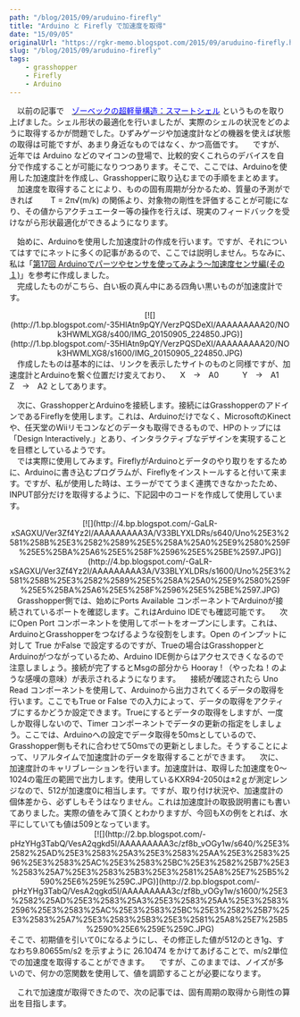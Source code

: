 ```yaml
---
path: "/blog/2015/09/aruduino-firefly"
title: "Arduino と Firefly で加速度を取得"
date: "15/09/05"
originalUrl: "https://rgkr-memo.blogspot.com/2015/09/aruduino-firefly.html"
slug: "/blog/2015/09/aruduino-firefly"
tags:
    - grasshopper
    - Firefly
    - Arduino
---
```

<div dir="ltr">　以前の記事で　<u><span style="color: blue;">ゾーベックの超軽量構造：スマートシェル</span></u> というものを取り上げました。シェル形状の最適化を行いましたが、実際のシェルの状況をどのように取得するかが問題でした。ひずみゲージや加速度計などの機器を使えば状態の取得は可能ですが、あまり身近なものではなく、かつ高価です。  
　ですが、近年では Arduino などのマイコンの登場で、比較的安くこれらのデバイスを自分で作成することが可能になりつつあります。そこで、ここでは、Arduinoを使用した加速度計を作成し、Grasshopperに取り込むまでの手順をまとめます。  
　加速度を取得することにより、ものの固有周期が分かるため、質量の予測ができれば  
　　T = 2π√(m/k)  
の関係より、対象物の剛性を評価することが可能になり、その値からアクチュエーター等の操作を行えば、現実のフィードバックを受けながら形状最適化ができるようになります。  

　始めに、Arduinoを使用した加速度計の作成を行います。ですが、それについてはすでにネットに多くの記事があるので、ここでは説明しません。ちなみに、私は「[第17回 Arduinoでパーツやセンサを使ってみよう～加速度センサ編(その１)](http://deviceplus.jp/hobby/entry017/)」を参考に作成しました。  
　完成したものがこちら、白い板の真ん中にある四角い黒いものが加速度計です。  

<div class="separator" style="clear: both; text-align: center;">[![](http://1.bp.blogspot.com/-35HlAtn9pQY/VerzPQSDeXI/AAAAAAAAA20/NOk3HWMLXG8/s400/IMG_20150905_224850.JPG)](http://1.bp.blogspot.com/-35HlAtn9pQY/VerzPQSDeXI/AAAAAAAAA20/NOk3HWMLXG8/s1600/IMG_20150905_224850.JPG)</div>  
　作成したものは基本的には、リンクを表示したサイトのものと同様ですが、加速度計とArduinoを繋ぐ位置だけ変えており、  
　X　→　A0　　　Y　→　A1　　　Z　→　A2  
としてあります。  

　次に、GrasshopperとArduinoを接続します。接続にはGrasshopperのアドインであるFireflyを使用します。これは、Arduinoだけでなく、MicrosoftのKinectや、任天堂のWiiリモコンなどのデータも取得できるもので、HPのトップには「Design Interactively.」とあり、インタラクティブなデザインを実現することを目標としているようです。  
　では実際に使用してみます。FireflyがArduinoとデータのやり取りをするために、Arduinoに書き込むプログラムが、Fireflyをインストールすると付いて来ます。ですが、私が使用した時は、エラーがでてうまく連携できなかったため、INPUT部分だけを取得するように、下記図中のコードを作成して使用しています。  

<div class="separator" style="clear: both; text-align: center;">[![](http://4.bp.blogspot.com/-GaLR-xSAGXU/Ver3Zf4Yz2I/AAAAAAAAA3A/V33BLYXLDRs/s640/Uno%25E3%2581%258B%25E3%2582%2589%25E5%258A%25A0%25E9%2580%259F%25E5%25BA%25A6%25E5%258F%2596%25E5%25BE%2597.JPG)](http://4.bp.blogspot.com/-GaLR-xSAGXU/Ver3Zf4Yz2I/AAAAAAAAA3A/V33BLYXLDRs/s1600/Uno%25E3%2581%258B%25E3%2582%2589%25E5%258A%25A0%25E9%2580%259F%25E5%25BA%25A6%25E5%258F%2596%25E5%25BE%2597.JPG)</div>  
　Grasshopper側では、始めにPorts Available コンポーネントでArduinoが接続されているポートを確認します。これはArduino IDEでも確認可能です。  
　次にOpen Port コンポーネントを使用してポートをオープンにします。これは、ArduinoとGrasshopperをつなげるような役割をします。Open のインプットに対して True かFalse で設定するのですが、Trueの場合はGrasshopperとArduinoがつながっているため、Arduino IDE側からはアクセスできくなるので注意しましょう。接続が完了するとMsgの部分から Hooray ! （やったね！のような感嘆の意味）が表示されるようになります。  
　接続が確認されたら Uno Read コンポーネントを使用して、Arduinoから出力されてくるデータの取得を行います。ここでもTrue or False での入力によって、データの取得をアクティブにするかどうか設定できます。Trueにするとデータの取得をしますが、一度しか取得しないので、Timer コンポーネントでデータの更新の指定をしましょう。ここでは、Arduinoへの設定でデータ取得を50msとしているので、Grasshopper側もそれに合わせて50msでの更新としました。そうすることによって、リアルタイムで加速度計のデータを取得することができます。  
　次に、加速度計のキャリブレーションを行います。加速度計は、取得した加速度を0～1024の電圧の範囲で出力します。使用しているKXR94-2050は±2ｇが測定レンジなので、512が加速度0に相当します。ですが、取り付け状況や、加速度計の個体差から、必ずしもそうはなりません。これは加速度計の取扱説明書にも書いてありました。実際の値をみて頂くとわかりますが、今回もXの例をとれば、水平にしていても値は509となっています。  

<div class="separator" style="clear: both; text-align: center;">[![](http://2.bp.blogspot.com/-pHzYHg3TabQ/VesA2qgkd5I/AAAAAAAAA3c/zf8b_vOGy1w/s640/%25E3%2582%25AD%25E3%2583%25A3%25E3%2583%25AA%25E3%2583%2596%25E3%2583%25AC%25E3%2583%25BC%25E3%2582%25B7%25E3%2583%25A7%25E3%2583%25B3%25E3%2581%25A8%25E7%25B5%2590%25E6%259E%259C.JPG)](http://2.bp.blogspot.com/-pHzYHg3TabQ/VesA2qgkd5I/AAAAAAAAA3c/zf8b_vOGy1w/s1600/%25E3%2582%25AD%25E3%2583%25A3%25E3%2583%25AA%25E3%2583%2596%25E3%2583%25AC%25E3%2583%25BC%25E3%2582%25B7%25E3%2583%25A7%25E3%2583%25B3%25E3%2581%25A8%25E7%25B5%2590%25E6%259E%259C.JPG)</div>  
<div class="separator" style="clear: both; text-align: center;"></div>そこで、初期値を引いて0になるようにし、その修正した値が512のとき1g、すなわち9.80655m/s2 を示すように 26.10474 をかけてあげることで、m/s2単位での加速度を取得することができます。  
　ですが、このままでは、ノイズが多いので、何かの窓関数を使用して、値を調節することが必要になります。  

　これで加速度が取得できたので、次の記事では、固有周期の取得から剛性の算出を目指します。</div>